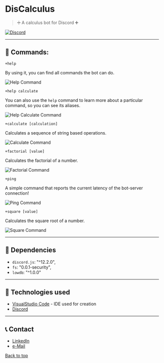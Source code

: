 # DisCalculus
> ➗ A calculus bot for Discord ➕

[![Discord](https://raw.githubusercontent.com/IgorRoc/MathBot/master/assets/Logo_Name_Transparent.png)](https://discord.com/api/oauth2/authorize?client_id=725319850808967198&permissions=281664&scope=bot)

----
## 🔧 Commands: 

    +help

By using it, you can find all commands the bot can do.

![Help Command](https://raw.githubusercontent.com/IgorRoc/MathBot/master/assets/screenshot_help.png)


    +help calculate

You can also use the `help` command to learn more about a particular command, so you can see its aliases.

![Help Calculate Command](https://raw.githubusercontent.com/IgorRoc/MathBot/master/assets/screenshot_help_calculate.png)


    +calculate [calculation]

Calculates a sequence of string based operations.

![Calculate Command](https://raw.githubusercontent.com/IgorRoc/MathBot/master/assets/screenshot_calculate.png)


    +factorial [value]

Calculates the factorial of a number.

![Factorial Command](https://raw.githubusercontent.com/IgorRoc/MathBot/master/assets/screenshot_factorial.png)


    +ping

A simple command that reports the current latency of the bot-server connection!

![Ping Command](https://raw.githubusercontent.com/IgorRoc/MathBot/master/assets/screenshot_ping.png)


    +square [value]

Calculates the square root of a number.

![Square Command](https://raw.githubusercontent.com/IgorRoc/MathBot/master/assets/screenshot_square.png)

----
## 📁 Dependencies
* `discord.js`: "^12.2.0",
* `fs`: "0.0.1-security",
* `lowdb`: "^1.0.0"


----
## 🤖 Technologies used
* [VisualStudio Code](https://code.visualstudio.com/) - IDE used for creation
* [Discord](https://discord.com/)


----
## 📞 Contact
* [LinkedIn](https://www.linkedin.com/in/igorroc/)
* [e-Mail](mailto:igor_roc@hotmail.com.br)


[Back to top](#)